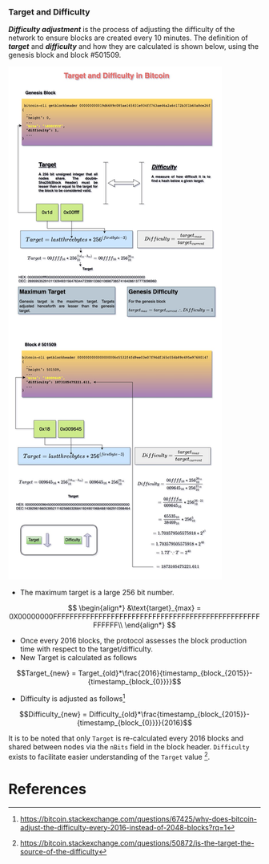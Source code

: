 ### Target and Difficulty
***Difficulty adjustment*** is the process of adjusting the difficulty of the network to ensure blocks are created every 10 minutes. The definition of ***target*** and ***difficulty*** and how they are calculated is shown below, using the genesis block and block #501509. 

![](images/difficulty_adjustment%201.jpg)

- The maximum target is a large 256 bit number. 
 
$$
\begin{align*}
&\text{target}_{max} = 0X00000000FFFFFFFFFFFFFFFFFFFFFFFFFFFFFFFFFFFFFFFFFFFFFFFFFFFFFFFF\\
\end{align*}
$$

- Once every 2016 blocks, the protocol assesses the block production time with respect to the target/difficulty. 
- New Target is calculated as follows 

$$Target_{new} = Target_{old}*\frac{2016}{timestamp_{block_{2015}}-{timestamp_{block_{0}}}}$$
- Difficulty is adjusted as follows[^1] 

$$Difficulty_{new} = Difficulty_{old}*\frac{timestamp_{block_{2015}}-{timestamp_{block_{0}}}}{2016}$$


It is to be noted that only `Target` is re-calculated every 2016 blocks and shared between nodes via the `nBits` field in the block header. `Difficulty` exists to facilitate easier understanding of the `Target` value [^2]. 
# References
[^1]: https://bitcoin.stackexchange.com/questions/67425/why-does-bitcoin-adjust-the-difficulty-every-2016-instead-of-2048-blocks?rq=1
[^2]: https://bitcoin.stackexchange.com/questions/50872/is-the-target-the-source-of-the-difficulty